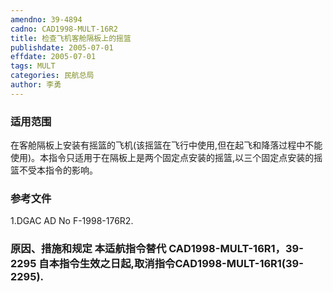 ```yaml
---
amendno: 39-4894
cadno: CAD1998-MULT-16R2
title: 检查飞机客舱隔板上的摇篮
publishdate: 2005-07-01
effdate: 2005-07-01
tags: MULT
categories: 民航总局
author: 李勇
---
```


### 适用范围 
在客舱隔板上安装有摇篮的飞机(该摇篮在飞行中使用,但在起飞和降落过程中不能使用)。本指令只适用于在隔板上是两个固定点安装的摇篮,以三个固定点安装的摇篮不受本指令的影响。

<!--more-->
### 参考文件
1.DGAC AD No F-1998-176R2. 

### 原因、措施和规定 本适航指令替代 CAD1998-MULT-16R1，39-2295 自本指令生效之日起,取消指令CAD1998-MULT-16R1(39-2295).
